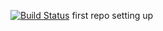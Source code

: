 [![Build Status](https://travis-ci.org/mustafaTokmak/myDemoApp.svg?branch=master)](https://travis-ci.org/mustafaTokmak/myDemoApp)
first repo setting up
